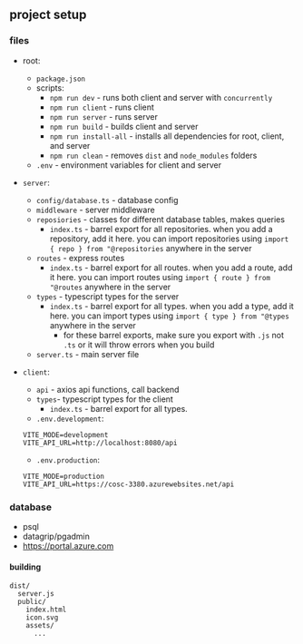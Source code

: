 ## project setup

### files

- root:

  - `package.json`
  - scripts:
    - `npm run dev` - runs both client and server with `concurrently`
    - `npm run client` - runs client
    - `npm run server` - runs server
    - `npm run build` - builds client and server
    - `npm run install-all` - installs all dependencies for root, client, and server
    - `npm run clean` - removes `dist` and `node_modules` folders
  - `.env` - environment variables for client and server

- `server`:

  - `config/database.ts` - database config
  - `middleware` - server middleware
  - `reposiories` - classes for different database tables, makes queries
    - `index.ts` - barrel export for all repositories. when you add a repository, add it here. you can import repositories using `import { repo } from "@repositories` anywhere in the server
  - `routes` - express routes
    - `index.ts` - barrel export for all routes. when you add a route, add it here. you can import routes using `import { route } from "@routes` anywhere in the server
  - `types` - typescript types for the server
    - `index.ts` - barrel export for all types. when you add a type, add it here. you can import types using `import { type } from "@types` anywhere in the server
      - for these barrel exports, make sure you export with `.js` not `.ts` or it will throw errors when you build
  - `server.ts` - main server file

- `client`:
  - `api` - axios api functions, call backend
  - `types`- typescript types for the client
    - `index.ts` - barrel export for all types.
  - `.env.development`:
  ```
  VITE_MODE=development
  VITE_API_URL=http://localhost:8080/api
  ```
  - `.env.production`:
  ```
  VITE_MODE=production
  VITE_API_URL=https://cosc-3380.azurewebsites.net/api
  ```

### database

- psql
- datagrip/pgadmin
- https://portal.azure.com

#### building

```
dist/
  server.js
  public/
    index.html
    icon.svg
    assets/
      ...
```
